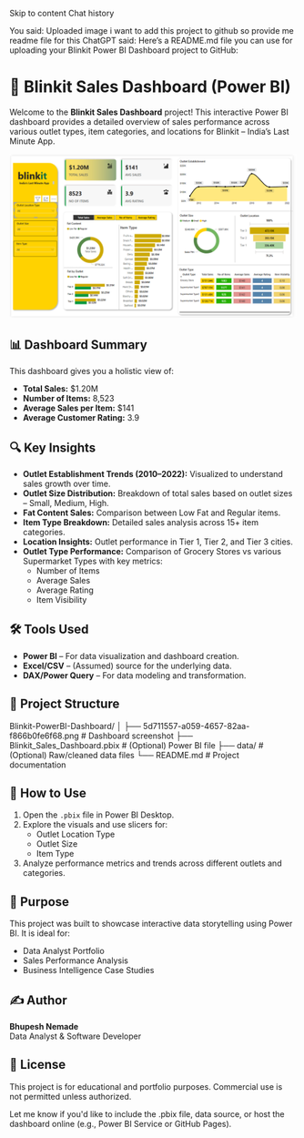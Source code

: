 Skip to content
Chat history

You said:
Uploaded image
i want to add this project to github so provide me readme file for this
ChatGPT said:
Here’s a README.md file you can use for uploading your Blinkit Power BI Dashboard project to GitHub:

# 🛒 Blinkit Sales Dashboard (Power BI)

Welcome to the **Blinkit Sales Dashboard** project! This interactive Power BI dashboard provides a detailed overview of sales performance across various outlet types, item categories, and locations for Blinkit – India’s Last Minute App.

![Dashboard Screenshot](Blink.png)

## 📊 Dashboard Summary

This dashboard gives you a holistic view of:

- **Total Sales:** $1.20M
- **Number of Items:** 8,523
- **Average Sales per Item:** $141
- **Average Customer Rating:** 3.9

## 🔍 Key Insights

- **Outlet Establishment Trends (2010–2022):** Visualized to understand sales growth over time.
- **Outlet Size Distribution:** Breakdown of total sales based on outlet sizes – Small, Medium, High.
- **Fat Content Sales:** Comparison between Low Fat and Regular items.
- **Item Type Breakdown:** Detailed sales analysis across 15+ item categories.
- **Location Insights:** Outlet performance in Tier 1, Tier 2, and Tier 3 cities.
- **Outlet Type Performance:** Comparison of Grocery Stores vs various Supermarket Types with key metrics:
  - Number of Items
  - Average Sales
  - Average Rating
  - Item Visibility

## 🛠️ Tools Used

- **Power BI** – For data visualization and dashboard creation.
- **Excel/CSV** – (Assumed) source for the underlying data.
- **DAX/Power Query** – For data modeling and transformation.

## 📂 Project Structure

Blinkit-PowerBI-Dashboard/
│
├── 5d711557-a059-4657-82aa-f866b0fe6f68.png # Dashboard screenshot
├── Blinkit_Sales_Dashboard.pbix # (Optional) Power BI file
├── data/ # (Optional) Raw/cleaned data files
└── README.md # Project documentation


## 🚀 How to Use

1. Open the `.pbix` file in Power BI Desktop.
2. Explore the visuals and use slicers for:
   - Outlet Location Type
   - Outlet Size
   - Item Type
3. Analyze performance metrics and trends across different outlets and categories.

## 📌 Purpose

This project was built to showcase interactive data storytelling using Power BI. It is ideal for:

- Data Analyst Portfolio
- Sales Performance Analysis
- Business Intelligence Case Studies

## ✍️ Author

**Bhupesh Nemade**  
Data Analyst & Software Developer  


## 📄 License

This project is for educational and portfolio purposes. Commercial use is not permitted unless authorized.

Let me know if you'd like to include the .pbix file, data source, or host the dashboard online (e.g., Power BI Service or GitHub Pages).



